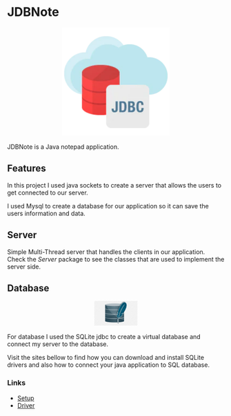 # JDBNote
<p align="center">
    <img src="./assets/jdbc.webp" width="250" />
</p>
JDBNote is a Java notepad application.

## Features
In this project I used java sockets to create a server that allows the users 
to get connected to our server.

I used Mysql to create a database for our application so it can save the users
information and data.

## Server
Simple Multi-Thread server that handles the clients in our application. <br />
Check the *Server* package to see the classes that are used to implement the
server side.

## Database
<p align="center">
    <img src="./assets/sqlite.png" width="100" />
</p>
For database I used the SQLite jdbc to create a virtual database and connect
my server to the database.

Visit the sites bellow to find how you can download and install SQLite drivers and
also how to connect your java application to SQL database.
### Links
<ul>
    <li>
        <a href="https://www.infoworld.com/article/3388036/what-is-jdbc-introduction-to-java-database-connectivity.html">Setup</a>
    </li>
    <li>
        <a href="https://www.progress.com/blogs/jdbc-tutorial-extracting-database-metadata-via-jdbc-driver">Driver</a>
    </li>
</ul>

